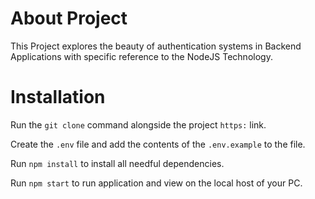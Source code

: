 # About Project

This Project explores the beauty of authentication systems in Backend Applications with specific reference to the NodeJS Technology.

# Installation

Run the `git clone` command alongside the project `https:` link.

Create the `.env` file and add the contents of the `.env.example` to the file.

Run `npm install` to install all needful dependencies.

Run `npm start` to run application and view on the local host of your PC.
